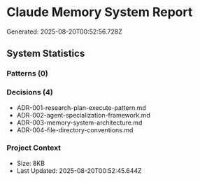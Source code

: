 # Claude Memory System Report

Generated: 2025-08-20T00:52:56.728Z

## System Statistics

### Patterns (0)


### Decisions (4)

- ADR-001-research-plan-execute-pattern.md
- ADR-002-agent-specialization-framework.md
- ADR-003-memory-system-architecture.md
- ADR-004-file-directory-conventions.md

### Project Context

- Size: 8KB
- Last Updated: 2025-08-20T00:52:45.644Z


